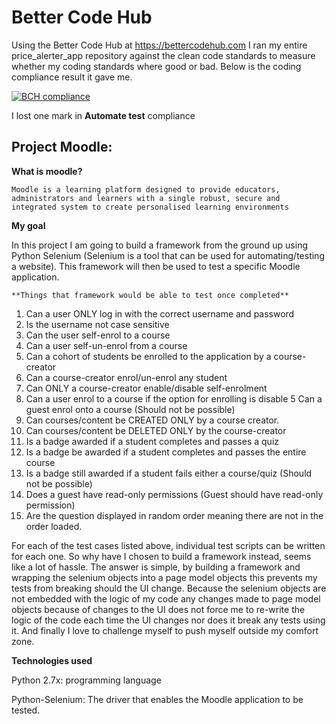 # Better Code Hub

Using the Better Code Hub at https://bettercodehub.com I ran my entire price_alerter_app repository against the clean code standards to measure whether my coding standards where good or bad. Below is the coding compliance result it gave me.

[![BCH compliance](https://bettercodehub.com/edge/badge/EgbieAndersonUku1/the_Moodle_Project?branch=master)](https://bettercodehub.com/)

I lost one mark in **Automate test** compliance

## Project Moodle: 

**What is moodle?**

`Moodle is a learning platform designed to provide educators, administrators and learners with a single robust, secure and integrated system to create personalised learning environments`

**My goal**

In this project I am going to build a framework from the ground up using Python Selenium (Selenium is a tool that can be used for automating/testing a website). This framework will then be used to test a specific Moodle application.

`**Things that framework would be able to test once completed**` 

1. Can a user ONLY log in with the correct username and password
2. Is the username not case sensitive
3. Can the user self-enrol to a course
4. Can a user self-un-enrol from a course
4. Can a cohort of students be enrolled to the application by a course-creator
5. Can a course-creator enrol/un-enrol any student
5. Can ONLY a course-creator enable/disable self-enrolment
5. Can a user enrol to a course if the option for enrolling is disable
5  Can a guest enrol onto a course (Should not be possible)
5. Can courses/content be CREATED ONLY by a course creator.
5. Can courses/content be DELETED ONLY by the course-creator
7. Is a badge awarded if a student completes and passes a quiz
8. Is a badge be awarded if a student completes and passes the entire course
9. Is a badge still awarded if a student fails either a course/quiz (Should not be possible)
10. Does a guest have read-only permissions (Guest should have read-only permission)
11. Are the question displayed in random order meaning there are not in the order loaded.


For each of the test cases listed above, individual test scripts can be written for each one. So why have I chosen to build a framework instead, seems like a lot of hassle. The answer is simple, by building a framework and wrapping the selenium objects into a page model objects this prevents my tests from breaking should the UI change. Because the selenium objects are not embedded with the logic of my code any changes made to page model objects because of changes to the UI does not force me to re-write the logic of the code each time the UI changes nor does it break any tests using it. And finally I love to challenge myself to push myself outside my comfort zone.


**Technologies used**

Python 2.7x: programming language

Python-Selenium: The driver that enables the Moodle application to be tested.

